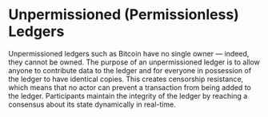 # Unpermissioned (Permissionless) Ledgers

Unpermissioned ledgers such as Bitcoin have no single owner — indeed,
they cannot be owned. The purpose of an unpermissioned ledger is to allow
anyone to contribute data to the ledger and for everyone in possession of
the ledger to have identical copies. This creates censorship resistance, which
means that no actor can prevent a transaction from being added to the ledger.
Participants maintain the integrity of the ledger by reaching a consensus about
its state dynamically in real-time.

